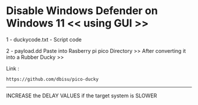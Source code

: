 # Disable Windows Defender on Windows 11 << using GUI >>

1 - duckycode.txt - Script code 

2 - payload.dd Paste into Rasberry pi pico Directory >> After converting it into a Rubber Ducky >> 

Link :

    https://github.com/dbisu/pico-ducky



********************

INCREASE the DELAY VALUES if the target system is SLOWER
